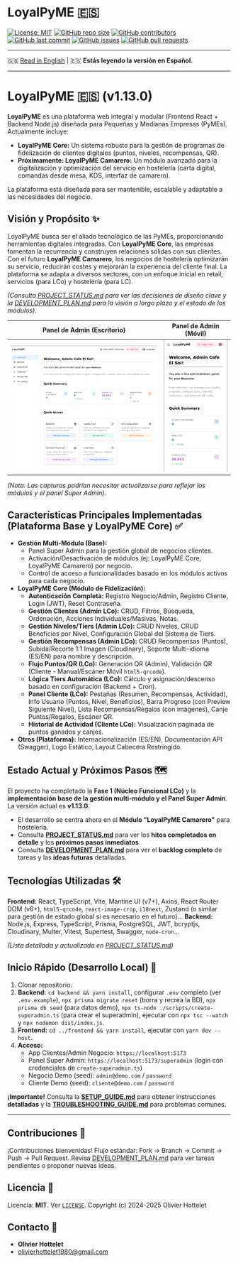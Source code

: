 # LoyalPyME 🇪🇸

[![License: MIT](https://img.shields.io/badge/License-MIT-yellow.svg?style=flat-square)](https://opensource.org/licenses/MIT)
[![GitHub repo size](https://img.shields.io/github/repo-size/R3v180/LoyalPyME?style=flat-square)](https://github.com/R3v180/LoyalPyME)
[![GitHub contributors](https://img.shields.io/github/contributors/R3v180/LoyalPyME?style=flat-square)](https://github.com/R3v180/LoyalPyME/graphs/contributors)
[![GitHub last commit](https://img.shields.io/github/last-commit/R3v180/LoyalPyME?style=flat-square)](https://github.com/R3v180/LoyalPyME/commits/main)
[![GitHub issues](https://img.shields.io/github/issues/R3v180/LoyalPyME?style=flat-square)](https://github.com/R3v180/LoyalPyME/issues)
[![GitHub pull requests](https://img.shields.io/github/issues-pr/R3v180/LoyalPyME?style=flat-square)](https://github.com/R3v180/LoyalPyME/pulls)

---

🇬🇧 [Read in English](README.md) | 🇪🇸 **Estás leyendo la versión en Español.**

---

# LoyalPyME 🇪🇸 (v1.13.0)

**LoyalPyME** es una plataforma web integral y modular (Frontend React + Backend Node.js) diseñada para Pequeñas y Medianas Empresas (PyMEs). Actualmente incluye:

- **LoyalPyME Core:** Un sistema robusto para la gestión de programas de fidelización de clientes digitales (puntos, niveles, recompensas, QR).
- **Próximamente: LoyalPyME Camarero:** Un módulo avanzado para la digitalización y optimización del servicio en hostelería (carta digital, comandas desde mesa, KDS, interfaz de camarero).

La plataforma está diseñada para ser mantenible, escalable y adaptable a las necesidades del negocio.

## Visión y Propósito ✨

LoyalPyME busca ser el aliado tecnológico de las PyMEs, proporcionando herramientas digitales integradas.
Con **LoyalPyME Core**, las empresas fomentan la recurrencia y construyen relaciones sólidas con sus clientes.
Con el futuro **LoyalPyME Camarero**, los negocios de hostelería optimizarán su servicio, reducirán costes y mejorarán la experiencia del cliente final.
La plataforma se adapta a diversos sectores, con un enfoque inicial en retail, servicios (para LCo) y hostelería (para LC).

_(Consulta [PROJECT_STATUS.md](./PROJECT_STATUS.md) para ver las decisiones de diseño clave y la [DEVELOPMENT_PLAN.md](./DEVELOPMENT_PLAN.md) para la visión a largo plazo y el estado de los módulos)._

|                                   Panel de Admin (Escritorio)                                   |                                      Panel de Admin (Móvil)                                      |
| :---------------------------------------------------------------------------------------------: | :----------------------------------------------------------------------------------------------: |
| <img src="images/SC_LoyalPyME.png" alt="Panel Admin LoyalPyME - Vista Escritorio" width="100%"> | <img src="images/SC_LoyalPyME_PHONE.png" alt="Panel Admin LoyalPyME - Vista Móvil" width="100%"> |

_(Nota: Las capturas podrían necesitar actualizarse para reflejar los módulos y el panel Super Admin)._

## Características Principales Implementadas (Plataforma Base y LoyalPyME Core) ✅

- **Gestión Multi-Módulo (Base):**
  - Panel Super Admin para la gestión global de negocios clientes.
  - Activación/Desactivación de módulos (ej: LoyalPyME Core, LoyalPyME Camarero) por negocio.
  - Control de acceso a funcionalidades basado en los módulos activos para cada negocio.
- **LoyalPyME Core (Módulo de Fidelización):**
  - **Autenticación Completa:** Registro Negocio/Admin, Registro Cliente, Login (JWT), Reset Contraseña.
  - **Gestión Clientes (Admin LCo):** CRUD, Filtros, Búsqueda, Ordenación, Acciones Individuales/Masivas, Notas.
  - **Gestión Niveles/Tiers (Admin LCo):** CRUD Niveles, CRUD Beneficios por Nivel, Configuración Global del Sistema de Tiers.
  - **Gestión Recompensas (Admin LCo):** CRUD Recompensas (Puntos), Subida/Recorte 1:1 Imagen (Cloudinary), Soporte Multi-idioma (ES/EN) para nombre y descripción.
  - **Flujo Puntos/QR (LCo):** Generación QR (Admin), Validación QR (Cliente - Manual/Escáner Móvil `html5-qrcode`).
  - **Lógica Tiers Automática (LCo):** Cálculo y asignación/descenso basado en configuración (Backend + Cron).
  - **Panel Cliente (LCo):** Pestañas (Resumen, Recompensas, Actividad), Info Usuario (Puntos, Nivel, Beneficios), Barra Progreso (con Preview Siguiente Nivel), Lista Recompensas/Regalos (con imágenes), Canje Puntos/Regalos, Escáner QR.
  - **Historial de Actividad (Cliente LCo):** Visualización paginada de puntos ganados y canjes.
- **Otros (Plataforma):** Internacionalización (ES/EN), Documentación API (Swagger), Logo Estático, Layout Cabecera Restringido.

## Estado Actual y Próximos Pasos 🗺️

El proyecto ha completado la **Fase 1 (Núcleo Funcional LCo)** y la **implementación base de la gestión multi-módulo y el Panel Super Admin**. La versión actual es **v1.13.0**.

- El desarrollo se centra ahora en el **Módulo "LoyalPyME Camarero"** para hostelería.
- Consulta **[PROJECT_STATUS.md](./PROJECT_STATUS.md)** para ver los **hitos completados en detalle** y los **próximos pasos inmediatos**.
- Consulta **[DEVELOPMENT_PLAN.md](./DEVELOPMENT_PLAN.md)** para ver el **backlog completo** de tareas y las **ideas futuras** detalladas.

## Tecnologías Utilizadas 🛠️

**Frontend:** React, TypeScript, Vite, Mantine UI (v7+), Axios, React Router DOM (v6+), `html5-qrcode`, `react-image-crop`, `i18next`, Zustand (o similar para gestión de estado global si es necesario en el futuro)...
**Backend:** Node.js, Express, TypeScript, Prisma, PostgreSQL, JWT, bcryptjs, Cloudinary, Multer, Vitest, Supertest, Swagger, `node-cron`...

_(Lista detallada y actualizada en [PROJECT_STATUS.md](./PROJECT_STATUS.md))_

## Inicio Rápido (Desarrollo Local) 🚀

1.  Clonar repositorio.
2.  **Backend:** `cd backend && yarn install`, configurar `.env` completo (ver `.env.example`), `npx prisma migrate reset` (borra y recrea la BD), `npx prisma db seed` (para datos demo), `npx ts-node ./scripts/create-superadmin.ts` (para crear el superadmin), ejecutar con `npx tsc --watch` y `npx nodemon dist/index.js`.
3.  **Frontend:** `cd ../frontend && yarn install`, ejecutar con `yarn dev --host`.
4.  **Acceso:**
    - App Clientes/Admin Negocio: `https://localhost:5173`
    - Panel Super Admin: `https://localhost:5173/superadmin` (login con credenciales de `create-superadmin.ts`)
    - Negocio Demo (seed): `admin@demo.com` / `password`
    - Cliente Demo (seed): `cliente@demo.com` / `password`

**¡Importante!** Consulta la **[SETUP_GUIDE.md](./SETUP_GUIDE.md)** para obtener instrucciones **detalladas** y la **[TROUBLESHOOTING_GUIDE.md](./TROUBLESHOOTING_GUIDE.md)** para problemas comunes.

---

## Contribuciones 🤝

¡Contribuciones bienvenidas! Flujo estándar: Fork -> Branch -> Commit -> Push -> Pull Request. Revisa [DEVELOPMENT_PLAN.md](./DEVELOPMENT_PLAN.md) para ver tareas pendientes o proponer nuevas ideas.

## Licencia 📜

Licencia: **MIT**. Ver [`LICENSE`](./LICENSE).
Copyright (c) 2024-2025 Olivier Hottelet

## Contacto 📧

- **Olivier Hottelet**
- olivierhottelet1980@gmail.com
